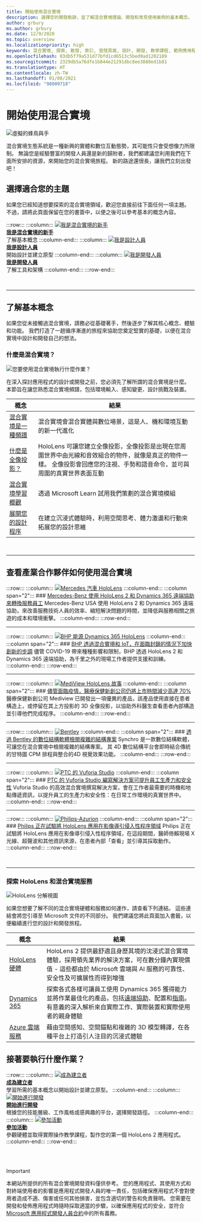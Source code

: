 ```yaml
---
title: 開始使用混合實境
description: 選擇您的開發軌跡，並了解混合實境理論、開發和常見使用案例的基本概念。
author: grbury
ms.author: grbury
ms.date: 12/9/2020
ms.topic: overview
ms.localizationpriority: high
keywords: 混合實境, 探索, 散發, 索引, 登陸頁面, 設計, 開發, 教學課程, 範例應用程式, 基本, 案例研究, 資源, HoloLens 操作說明, 開放原始碼專案, 混合實境頭戴式裝置, windows 混合實境頭戴式裝置, 虛擬實境頭戴式裝置
ms.openlocfilehash: 03db5f79a531d77bfd1cd6513c5bed9ad1202189
ms.sourcegitcommit: 2329db5a76dfe1b844e21291dbc8ee3888ed1b81
ms.translationtype: HT
ms.contentlocale: zh-TW
ms.lasthandoff: 01/08/2021
ms.locfileid: "98009718"
---
```

# <a name="get-started-with-mixed-reality"></a>開始使用混合實境

![虛擬的蜂鳥與手](images/01_MixedReality.png)

混合實境生態系統是一種新興的實體和數位互動態勢，其可能性只會受想像力所限制。 無論您是經驗豐富的開發人員還是新的歸附者，我們都建議您利用我們在下面所安排的資源，來開始您的混合實境旅程。 新的路途還很長，讓我們立刻出發吧！ 

## <a name="choose-your-track"></a>選擇適合您的主題

如果您已經知道想要探索的混合實境領域，歡迎您直接前往下面任何一項主題。 不過，請將此頁面保留在您的書簽中，以便之後可以參考基本的概念內容。

:::row:::
    :::column:::
       [![我是混合實境的新手](images/Tile-New.jpg)](#understand-the-basics)<br>
        **[我是混合實境的新手](#understand-the-basics)**<br>
        了解基本概念
    :::column-end:::
    :::column:::
       [![我是設計人員](images/Tile-Create.jpg)](../design/design.md)<br>
        **[我是設計人員](../design/design.md)**<br>
        開始設計並建立原型
    :::column-end:::
    :::column:::
       [![我是開發人員](images/Tile-Develop.jpg)](../develop/development.md)<br>
        **[我是開發人員](../develop/development.md)**<br>
        了解工具和架構
    :::column-end:::
:::row-end:::

<br>

---

## <a name="understand-the-basics"></a>了解基本概念

如果您從未接觸過混合實境，請務必從基礎著手，然後逐步了解其核心概念、體驗和功能。 我們打造了一趟循序漸進的旅程來協助您奠定堅實的基礎，以便在混合實境中設計和開發自己的想法。

### <a name="what-is-mixed-reality"></a>什麼是混合實境？

![您要使用混合實境執行什麼作業？](images/HLS19_remoteAssistHologram_001.jpg)

在深入探討應用程式的設計或開發之前，您必須先了解所謂的混合實境是什麼。 本節旨在讓您熟悉混合實境頻譜，包括環境輸入、感知變更、設計挑戰及裝置。 

|  概念  |  結果  |
| --- | --- |
| [混合實境是一種頻譜](../discover/mixed-reality.md) | 混合實境會混合實體與數位場景，這是人、機和環境互動的新一代進化 |
| [什麼是全像投影？](../discover/hologram.md) | HoloLens 可讓您建立全像投影，全像投影是出現在您周圍世界中由光線和音效組合的物件，就像是真正的物件一樣。 全像投影會回應您的注視、手勢和語音命令，並可與周圍的真實世界表面互動 |
| [混合實境學習概觀](mr-learning-overview.md#general-modules) | 透過 Microsoft Learn 試用我們策劃的混合實境模組 |
| [展開您的設計程序](../discover/case-study-expanding-the-design-process-for-mixed-reality.md) | 在建立沉浸式體驗時，利用空間思考、體力激盪和行動來拓展您的設計思維  |

<br>

---

## <a name="see-how-industry-partners-are-using-mixed-reality"></a>查看產業合作夥伴如何使用混合實境

:::row:::
    :::column:::
       [![Mercedes 汽車 HoloLens](images/mercedes.png)](https://customers.microsoft.com/story/839709-mercedes-benz-automotive-holoLens-en-usa)
    :::column-end:::
    :::column span="2":::
        ### <a name="mercedes-benz-is-transforming-the-service-workforce-with-hololens-2-and-dynamics-365-remote-assist"></a>[Mercedes-Benz 使用 HoloLens 2 和 Dynamics 365 遠端協助來轉換服務員工](https://customers.microsoft.com/story/839709-mercedes-benz-automotive-holoLens-en-usa)
        Mercedes-Benz USA 使用 HoloLens 2 和 Dynamics 365 遠端協助，來改善服務技術人員的效率、縮短解決問題的時間，並降低與服務相關之旅遊的成本和環境衝擊。
    :::column-end:::
:::row-end:::

---

:::row:::
    :::column:::
       [![BHP 能源 Dynamics 365 HoloLens](images/bhp.png)](https://customers.microsoft.com/story/850776-bhp-energy-dynamics-365-hololens)
    :::column-end:::
    :::column span="2":::
        ### <a name="bhp-increases-the-pace-of-innovation-despite-lockdown-with-mixed-reality-and-iot"></a>[BHP 透過混合實境和 IoT，在面臨封鎖的情況下加快創新的步調](https://customers.microsoft.com/story/850776-bhp-energy-dynamics-365-hololens)
        儘管 COVID-19 帶來種種影響和限制，BHP 透過 HoloLens 2 和 Dynamics 365 遠端協助，為千里之外的現場工作者提供支援和訓練。
    :::column-end:::
:::row-end:::

---

:::row:::
    :::column:::
       [![MediView HoloLens 故事](images/mediview.jpeg)](https://customers.microsoft.com/story/848966-mediview-mcs-story)
    :::column-end:::
    :::column span="2":::
        ### <a name="healthcare-startup-cuts-time-to-market-by-up-to-70-despite-pandemic"></a>[儘管面臨疫情，醫療保健新創公司仍將上市時間減少高達 70%](https://customers.microsoft.com/story/848966-mediview-mcs-story)
        醫療保健新創公司 Mediview 已開發出一項優異的產品，該產品使用直接在患者構造上，或停留在其上方投影的 3D 全像投影，以協助外科醫生查看患者內部構造並引導他們完成程序。
    :::column-end:::
:::row-end:::

---

:::row:::
    :::column:::
       [![Bentley](images/Bentley-Synchro1.jpg)](https://binged.it/31AR3kP)
    :::column-end:::
    :::column span="2":::
        ### <a name="view-complex-construction-projects-with-bentleys-digital-construction-software"></a>[透過 Bentley 的數位結構軟體檢閱複雜的結構專案](https://binged.it/31AR3kP)
        Synchro 是一款數位結構軟體，可讓您在混合實境中檢閱複雜的結構專案。 其 4D 數位結構平台會即時結合傳統的甘特圖 CPM 排程與整合的4D 視覺效果功能。
    :::column-end:::
:::row-end:::

---

:::row:::
    :::column:::
       [![PTC 的 Vuforia Studio](images/PTC-Vuforia-Studio1.jpg)](https://binged.it/31ARrjh)
    :::column-end:::
    :::column span="2":::
        ### <a name="ptcs-vuforia-studio-authoring-solution-promotes-workforce-productivity-and-safety"></a>[PTC 的 Vuforia Studio 編寫解決方案可提升員工生產力和安全性](https://binged.it/31ARrjh)
        Vuforia Studio 的高效混合實境撰寫解決方案，會在工作者最需要的時機和地點傳遞資訊，以提升員工的生產力和安全性：在日常工作環境的真實世界中。
    :::column-end:::
:::row-end:::

---

:::row:::
    :::column:::
       [![Philips-Azurion](images/Philips-Azurion1.jpg)](https://binged.it/31B1RiR)
    :::column-end:::
    :::column span="2":::
        ### <a name="philips-is-piloting-hololens-in-the-domain-of-image-guided-invasive-procedures"></a>[Philips 正在試驗將 HoloLens 應用在影像導引侵入性程序領域](https://binged.it/31B1RiR)
        Philips 正在試驗將 HoloLens 應用在影像導引侵入性程序領域，在這段期間，醫師倚賴現場 X 光線、超聲波和其他資訊來源，在患者內部「查看」並引導其採取動作。
    :::column-end:::
:::row-end:::

<br>

---

### <a name="explore-hololens-and-mixed-reality-services"></a>探索 HoloLens 和混合實境服務

![HoloLens 分解視圖](images/HoloLens2_ExplodedView_8k.png)

如果您想要了解不同的混合實境硬體和服務如何運作，請查看下列連結。 這些連結會將您引導至 Microsoft 文件的不同部分。 我們建議您將此頁面加入書籤，以便繼續進行您的設計和開發旅程。

|  概念  |  結果  |
| --- | --- |
| [HoloLens 硬體](https://www.microsoft.com//hololens/hardware) | HoloLens 2 提供最舒適且身歷其境的沈浸式混合實境體驗，採用領先業界的解決方案，可在數分鐘內實現價值 - 這些都由於 Microsoft 雲端與 AI 服務的可靠性、安全性及可擴展性而得到增強 |
| [Dynamics 365](https://dynamics.microsoft.com/mixed-reality/overview/) | 探索各式各樣可讓員工使用 Dynamics 365 獲得能力並將作業最佳化的產品，包括[遠端協助](https://docs.microsoft.com/dynamics365/mixed-reality/remote-assist/ra-overview)、配置和[指南](https://docs.microsoft.com/dynamics365/mixed-reality/guides/)。 有意義的深入解析來自實際工作、實際裝置和實際使用者的親身體驗 |
| [Azure 雲端服務](../develop/mixed-reality-cloud-services.md) | 藉由空間感知、空間錨點和複雜的 3D 模型轉譯，在各種平台上打造引人注目的沉浸式體驗 |

## <a name="what-would-you-like-to-do-next"></a>接著要執行什麼作業？

:::row:::
    :::column:::
        [![成為建立者](images/icon-design.png)](../design/design.md)<br>
        **[成為建立者](../design/design.md)**<br>
        學習所需的基本概念以開始設計並建立原型。
    :::column-end:::
        :::column:::
        [![開始進行開發](images/icon-developer.png)](../develop/development.md)<br>
        **[開始進行開發](../develop/development.md)**<br>
        根據您的技能層級、工作風格或感興趣的平台，選擇開發路徑。
    :::column-end:::
    :::column:::
        [![參加活動](images/icon-calendar.jpg)](../whats-new/sf-academy-events.md)<br>
        **[參加活動](../whats-new/sf-academy-events.md)**<br>
        參觀硬體並取得實際操作教學課程，製作您的第一個 HoloLens 2 應用程式。
    :::column-end:::
:::row-end:::


<br>

<br>

>[!IMPORTANT]
>本網站所提供的所有混合實境開發資料僅供參考。 您的應用程式、其使用方式和對終端使用者的影響是應用程式開發人員的唯一責任，包括確保應用程式不會對使用者造成不適、傷害或任何其他損害，並包含適切的警告和免責聲明。 您需要在開發和發佈應用程式時隨時採取適當的步驟，以確保應用程式的安全，並符合 [Microsoft 應用程式開發人員合約](https://docs.microsoft.com/legal/windows/agreements/app-developer-agreement)中的所有義務。

